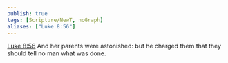```yaml
---
publish: true
tags: [Scripture/NewT, noGraph]
aliases: ["Luke 8:56"]
---
```

[Luke 8:56](https://churchofjesuschrist.org/study/scriptures/nt/luke/8?lang=eng&id=p56#p56) And her parents were astonished: but he charged them that they should tell no man what was done.




